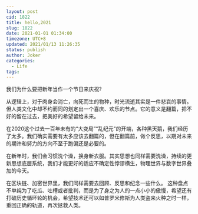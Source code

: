```yaml
---
layout: post
cid: 1822
title: hello,2021
slug: 1822
date: 2021-01-01 01:34:00
timezone: UTC+8
updated: 2021/01/13 11:26:35
status: publish
author: Joker
categories: 
  - Life
tags: 
---
```



我们为什么要把新年当作一个节日来庆祝?

从逻辑上，对于肉身会消亡，向死而生的物种，时光流逝其实是一件悲哀的事情。但人类文化中却不约而同的划定出一个喜庆、欢乐的节点。它的意义是翻篇，把不好的留在过去，把美好的希望留给未来。

在2020这个过去一百年未有的“大变局”“乱纪元"的开端，各种黑天鹅，我们经历了太多。我们确实需要有太多应该去翻篇的，但在翻篇前，做个反思，以期对未来的期许和努力的方向不至于跑偏还是必要的。

在新年时，我们会习惯洗个澡，换身新衣服。其实思想也同样需要洗澡，持续的更新思想底层系统，我们才能更好的适应不确定性悖谬横生，物理世界与数字世界叠加的今天。

在区块链、加密世界里，我们同样需要去回顾、反思和纪念一些什么。 这种盘点不单纯为了吃瓜、吐槽或者批判，而是为了身之为人的一点小小的傲慢，希望还有打破历史循环轮的机会，希望技术还可以如普罗米修斯为人类盗来火种之时一样，重回正确的轨道，再次拯救人类。